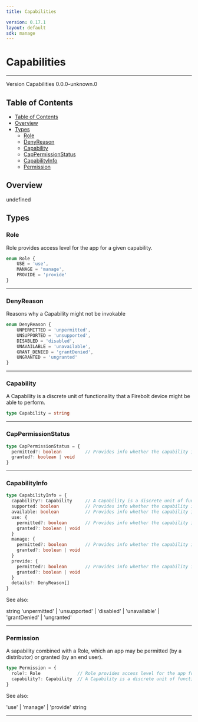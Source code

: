 ```yaml
---
title: Capabilities

version: 0.17.1
layout: default
sdk: manage
---
```


# Capabilities
---
Version Capabilities 0.0.0-unknown.0

## Table of Contents
   - [Table of Contents](#table-of-contents)
   - [Overview](#overview)
   - [Types](#types)
     - [Role](#role)
     - [DenyReason](#denyreason)
     - [Capability](#capability)
     - [CapPermissionStatus](#cappermissionstatus)
     - [CapabilityInfo](#capabilityinfo)
     - [Permission](#permission)


## Overview
 undefined

## Types

### Role

Role provides access level for the app for a given capability.

```typescript
enum Role {
	USE = 'use',
	MANAGE = 'manage',
	PROVIDE = 'provide'
}

```



---
### DenyReason

Reasons why a Capability might not be invokable

```typescript
enum DenyReason {
	UNPERMITTED = 'unpermitted',
	UNSUPPORTED = 'unsupported',
	DISABLED = 'disabled',
	UNAVAILABLE = 'unavailable',
	GRANT_DENIED = 'grantDenied',
	UNGRANTED = 'ungranted'
}

```



---
### Capability

A Capability is a discrete unit of functionality that a Firebolt device might be able to perform.

```typescript
type Capability = string
```



---
### CapPermissionStatus



```typescript
type CapPermissionStatus = {
  permitted?: boolean         // Provides info whether the capability is permitted
  granted?: boolean | void
}
```



---
### CapabilityInfo



```typescript
type CapabilityInfo = {
  capability?: Capability     // A Capability is a discrete unit of functionality that a Firebolt device might be able to perform.
  supported: boolean          // Provides info whether the capability is supported
  available: boolean          // Provides info whether the capability is available
  use: {
    permitted?: boolean       // Provides info whether the capability is permitted
    granted?: boolean | void
  }
  manage: {
    permitted?: boolean       // Provides info whether the capability is permitted
    granted?: boolean | void
  }
  provide: {
    permitted?: boolean       // Provides info whether the capability is permitted
    granted?: boolean | void
  }
  details?: DenyReason[]
}
```

See also: 

string
'unpermitted' | 'unsupported' | 'disabled' | 'unavailable' | 'grantDenied' | 'ungranted'

---
### Permission

A sapability combined with a Role, which an app may be permitted (by a distributor) or granted (by an end user).

```typescript
type Permission = {
  role?: Role              // Role provides access level for the app for a given capability.
  capability?: Capability  // A Capability is a discrete unit of functionality that a Firebolt device might be able to perform.
}
```

See also: 

'use' | 'manage' | 'provide'
string

---